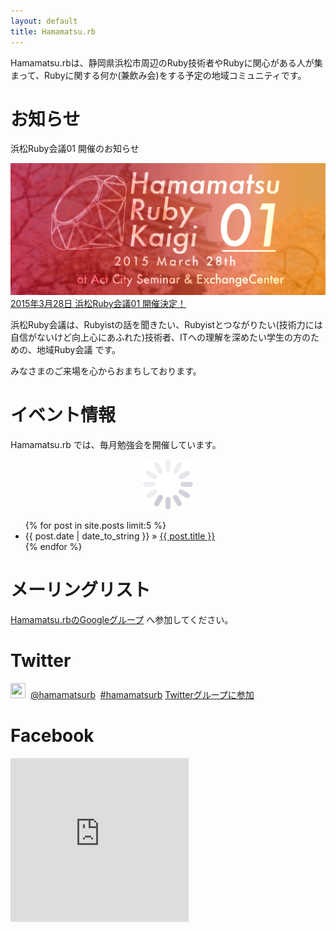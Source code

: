 ```yaml
---
layout: default
title: Hamamatsu.rb
---
```


Hamamatsu.rbは、静岡県浜松市周辺のRuby技術者やRubyに関心がある人が集まって、Rubyに関する何か(兼飲み会)をする予定の地域コミュニティです。

# お知らせ

<p class="event-title">浜松Ruby会議01 開催のお知らせ</p>

<div class="center">
<a href='http://rubykaigi-hamamatsu.s3-website-ap-northeast-1.amazonaws.com/'>
<img src="/img/kaigi01.png" class="img-responsive" /><br />
2015年3月28日 浜松Ruby会議01 開催決定！
</div>
</a>

浜松Ruby会議は、Rubyistの話を聞きたい、Rubyistとつながりたい(技術力には自信がないけど向上心にあふれた)技術者、ITへの理解を深めたい学生の方のための、地域Ruby会議 です。

みなさまのご来場を心からおまちしております。

# イベント情報

Hamamatsu.rb では、毎月勉強会を開催しています。

<div id="doorkeeper-list" ><div align="center"><img src='img/loading.gif' /></div></div>

<ul class="posts">
{% for post in site.posts limit:5 %}
<li><span>{{ post.date | date_to_string }}</span> &raquo; <a href="{{ post.url }}">{{ post.title }}</a></li>
{% endfor %}
</ul>

# メーリングリスト

[Hamamatsu.rbのGoogleグループ](https://groups.google.com/group/hamamatsu-rb?hl=ja) へ参加してください。

<h1>
Twitter</h1>
<a href="http://twitter.com/#!/hamamatsurb"><img src="http://a2.twimg.com/sticky/default_profile_images/default_profile_5_normal.png" width="24" height="24"></a>&nbsp;
<a href="http://twitter.com/#!/hamamatsurb">@hamamatsurb</a>&nbsp;
<a href="http://twitter.com/#!/search/%23hamamatsurb" >#hamamatsurb</a>
<a href="http://twitter.com/?status=@hamamatsurb%20subscribe">Twitterグループに参加</a>

<div id="members"></div>

# Facebook

  <iframe src="http://www.facebook.com/plugins/likebox.php?href=https%3A%2F%2Fwww.facebook.com%2Fpages%2FHamamatsurb%2F196508373706679&amp;width=285&amp;colorscheme=light&amp;show_faces=true&amp;stream=false&amp;header=false&amp;height=262" style="border:none; overflow:hidden; width:285px; height:262px;" scrolling="no" frameborder="0" ></iframe>

<script type="text/javascript" src="js/underscore.string.min.js"></script>
<script type="text/javascript" src="js/jquery.tmpl.min.js"></script>
<script type="text/javascript" src="js/doorkeeper.js"></script>

<script>
jQuery(function(){
  // Doorkeeper API にアクセス
  $.ajax( doorkeeperApi ).done( doneDoorkeeper ).fail( failDoorkeeper );
});
</script>
